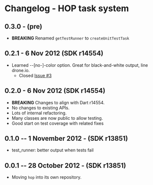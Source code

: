 # Changelog - HOP task system

## 0.3.0 - (pre)

* __BREAKING__ Renamed `getTestRunner` to `createUnitTestTask`

## 0.2.1 - 6 Nov 2012 (SDK r14554)

* Learned --[no-]-color option. Great for black-and-white output, line drone.io.
    * Closed [Issue #3](https://github.com/kevmoo/hop.dart/issues/3)

## 0.2.0 - 6 Nov 2012 (SDK r14554)

* __BREAKING__ Changes to align with Dart r14554.
* No changes to existing APIs.
* Lots of internal refactoring.
* Many classes are now public to allow testing.
* Good start on test coverage with related fixes

## 0.1.0 -- 1 November 2012 - (SDK r13851)

* test_runner: better output when tests fail

## 0.0.1 -- 28 October 2012 - (SDK r13851)

* Moving `hop` into its own repository.
